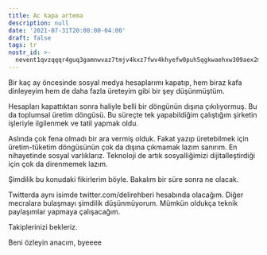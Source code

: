 ```yaml
---
title: Ac kapa artema
description: null
date: '2021-07-31T20:00:00-04:00'
draft: false
tags: tr
nostr_id: >-
  nevent1qvzqqqr4guq3gamnwvaz7tmjv4kxz7fwv4khyefw0puh5qgkwaehxw309aex2mrp0yhxummnw3ezucnpdejqqgythurlea2aq8hy7h5napefdfqujuwl98p62s5na3ywcstf74kskq6mx343
---
```



Bir kaç ay öncesinde sosyal medya hesaplarımı kapatıp, hem biraz kafa dinleyeyim hem de daha fazla üreteyim gibi bir şey düşünmüştüm.

Hesapları kapattıktan sonra haliyle belli bir döngünün dışına çıkılıyormuş. Bu da toplumsal üretim döngüsü. Bu süreçte tek yapabildiğim çalıştığım şirketin işleriyle ilgilenmek ve tatil yapmak oldu.

Aslında çok fena olmadı bir ara vermiş olduk. Fakat yazıp üretebilmek için üretim-tüketim döngüsünün çok da dışına çıkmamak lazım sanırım. En nihayetinde sosyal varlıklarız. Teknoloji de artık sosyalliğimizi dijitalleştirdiği için çok da direnmemek lazım.

Şimdilik bu konudaki fikirlerim böyle. Bakalım bir süre sonra ne olacak.

Twitterda aynı isimde twitter.com/delirehberi hesabında olacağım. Diğer mecralara bulaşmayı şimdilik düşünmüyorum. Mümkün oldukça teknik paylaşımlar yapmaya çalışacağım.

Takiplerinizi bekleriz.

Beni özleyin anacım, byeeee


